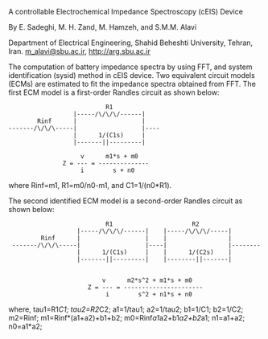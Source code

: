 
A controllable Electrochemical Impedance Spectroscopy (cEIS) Device

By E. Sadeghi, M. H. Zand, M. Hamzeh, and S.M.M. Alavi
 
Department of Electrical Engineering, Shahid Beheshti University, Tehran, Iran. m_alavi@sbu.ac.ir, http://arg.sbu.ac.ir
      

The computation of battery impedance spectra by using FFT, and system identification (sysid) method in cEIS device. 
Two equivalent circuit models (ECMs) are estimated to fit the impedance spectra obtained from FFT. The first ECM model is a first-order Randles circuit as shown below:

                               R1
                      |-----/\/\/\/------|
            Rinf      |                  |
    -------/\/\/\-----|                  |----
                      |      1/(C1s)     |
                      |-------||---------|

                        v      m1*s + m0
                   Z = --- = --------------
                        i        s + n0

where Rinf=m1, R1=m0/n0-m1, and C1=1/(n0*R1). 

The second identified ECM model is a second-order Randles circuit as shown below:

                               R1                      R2
                       |-----/\/\/\/------|    |-----/\/\/\/-----|
             Rinf      |                  |    |                 |
     -------/\/\/\-----|                  |----|                 |--------
                       |      1/(C1s)     |    |      1/(C2s)    |
                       |-------||---------|    |--------||-------|


                              v      m2*s^2 + m1*s + m0
                          Z = --- = ----------------------
                               i        s^2 + n1*s + n0
where, tau1=R1*C1; tau2=R2*C2; a1=1/tau1; a2=1/tau2; b1=1/C1; b2=1/C2; m2=Rinf; m1=Rinf*(a1+a2)+b1+b2; m0=Rinf*a1*a2+b1*a2+b2*a1; 
n1=a1+a2; n0=a1*a2;
